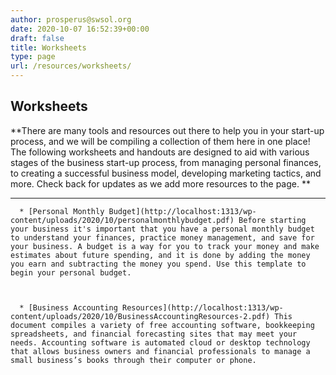 ```yaml
---
author: prosperus@swsol.org
date: 2020-10-07 16:52:39+00:00
draft: false
title: Worksheets
type: page
url: /resources/worksheets/
---
```


## Worksheets


**There are many tools and resources out there to help you in your start-up process, and we will be compiling a collection of them here in one place! The following worksheets and handouts are designed to aid with various stages of the business start-up process, from managing personal finances, to creating a successful business model, developing marketing tactics, and more. Check back for updates as we add more resources to the page. **



* * *






 	  * [Personal Monthly Budget](http://localhost:1313/wp-content/uploads/2020/10/personalmonthlybudget.pdf) Before starting your business it's important that you have a personal monthly budget to understand your finances, practice money management, and save for your business. A budget is a way for you to track your money and make estimates about future spending, and it is done by adding the money you earn and subtracting the money you spend. Use this template to begin your personal budget.



 	  * [Business Accounting Resources](http://localhost:1313/wp-content/uploads/2020/10/BusinessAccountingResources-2.pdf) This document compiles a variety of free accounting software, bookkeeping spreadsheets, and financial forecasting sites that may meet your needs. Accounting software is automated cloud or desktop technology that allows business owners and financial professionals to manage a small business’s books through their computer or phone.


